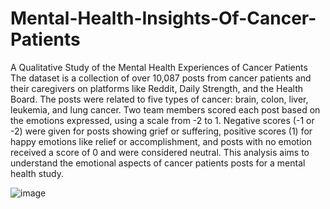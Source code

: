 # Mental-Health-Insights-Of-Cancer-Patients
A Qualitative Study of the Mental Health Experiences of Cancer Patients
The dataset is a collection of over 10,087 posts from cancer patients and their caregivers on platforms like Reddit, Daily Strength, and the Health Board. The posts were related to five types of cancer: brain, colon, liver, leukemia, and lung cancer. Two team members scored each post based on the emotions expressed, using a scale from -2 to 1. Negative scores (-1 or -2) were given for posts showing grief or suffering, positive scores (1) for happy emotions like relief or accomplishment, and posts with no emotion received a score of 0 and were considered neutral. This analysis aims to understand the emotional aspects of cancer patients posts for a mental health study.

![image](https://github.com/musicallysouled/Mental-Health-Insights-Of-Cancer-Patients/assets/88243330/cab7fd19-2190-4e29-b0b9-bc2d0889d23c)
